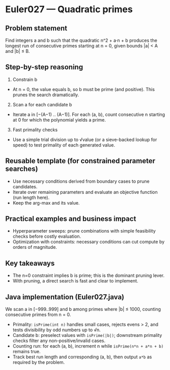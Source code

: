 # Euler027 — Quadratic primes

## Problem statement

Find integers a and b such that the quadratic n^2 + a·n + b produces the longest run of consecutive primes starting at n = 0, given bounds |a| < A and |b| ≤ B.

## Step-by-step reasoning

1) Constrain b
- At n = 0, the value equals b, so b must be prime (and positive). This prunes the search dramatically.

2) Scan a for each candidate b
- Iterate a in [−(A−1) .. (A−1)]. For each (a, b), count consecutive n starting at 0 for which the polynomial yields a prime.

3) Fast primality checks
- Use a simple trial division up to √value (or a sieve-backed lookup for speed) to test primality of each generated value.

## Reusable template (for constrained parameter searches)

- Use necessary conditions derived from boundary cases to prune candidates.
- Iterate over remaining parameters and evaluate an objective function (run length here).
- Keep the arg-max and its value.

## Practical examples and business impact

- Hyperparameter sweeps: prune combinations with simple feasibility checks before costly evaluation.
- Optimization with constraints: necessary conditions can cut compute by orders of magnitude.

## Key takeaways

- The n=0 constraint implies b is prime; this is the dominant pruning lever.
- With pruning, a direct search is fast and clear to implement.

## Java implementation (Euler027.java)

We scan a in [−999..999] and b among primes where |b| ≤ 1000, counting consecutive primes from n = 0.

- Primality: `isPrime(int n)` handles small cases, rejects evens > 2, and tests divisibility by odd numbers up to √n.
- Candidate b: preselect values with `isPrime(|b|)`; downstream primality checks filter any non-positive/invalid cases.
- Counting run: for each (a, b), increment n while `isPrime(n*n + a*n + b)` remains true.
- Track best run length and corresponding (a, b), then output `a*b` as required by the problem.
